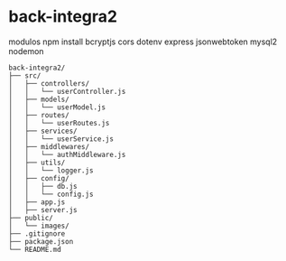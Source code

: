 # back-integra2

modulos npm install bcryptjs cors dotenv express jsonwebtoken mysql2 nodemon

```plaintext
back-integra2/
├── src/
│   ├── controllers/
│   │   └── userController.js
│   ├── models/
│   │   └── userModel.js
│   ├── routes/
│   │   └── userRoutes.js
│   ├── services/
│   │   └── userService.js
│   ├── middlewares/
│   │   └── authMiddleware.js
│   ├── utils/
│   │   └── logger.js
│   ├── config/
│   │   ├── db.js
│   │   └── config.js
│   ├── app.js
│   ├── server.js
├── public/
│   └── images/
├── .gitignore
├── package.json
└── README.md

